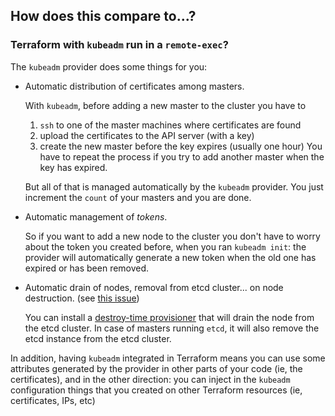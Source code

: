 ## How does this compare to...?

### Terraform with `kubeadm` run in a `remote-exec`?

The `kubeadm` provider does some things for you:

* Automatic distribution of certificates among masters.

    With `kubeadm`, before adding a new master to the cluster you have to
    1) `ssh` to one of the master machines where certificates are found
    2) upload the certificates to the API server (with a key)
    3) create the new master before the key expires (usually one hour)
    You have to repeat the process if you try to add another master when
    the key has expired.
    
    But all of that is managed automatically by the `kubeadm` provider.
    You just increment the `count` of your masters and you are done.
     
* Automatic management of _tokens_.

    So if you want to add a new node to the cluster you don't have to
    worry about the token you created before, when you ran `kubeadm init`:
    the provider will automatically generate a new token when the old
    one has expired or has been removed.  

* Automatic drain of nodes, removal from etcd cluster... on node destruction. (see [this issue](https://github.com/inercia/terraform-provider-kubeadm/issues/5))

    You can install a [destroy-time provisioner](https://www.terraform.io/docs/provisioners/index.html#destroy-time-provisioners)
    that will drain the node from the etcd cluster. In case of masters running `etcd`,
    it will also remove the etcd instance from the etcd cluster. 

In addition, having `kubeadm` integrated in Terraform means you can use some
attributes generated by the provider in other parts of your code (ie, the
certificates), and in the other direction: you can inject in the `kubeadm`
configuration things that you created on other Terraform resources (ie, 
certificates, IPs, etc)

